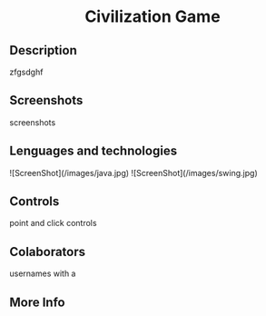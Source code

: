 <h1 align="center">Civilization Game</h1>
<h2>Description</h2>
zfgsdghf
<h2>Screenshots</h2>
screenshots
<h2>Lenguages and technologies</h2>
![ScreenShot](/images/java.jpg) ![ScreenShot](/images/swing.jpg)
<h2>Controls</h2>
point and click controls
<h2>Colaborators</h2>
usernames with a
<h2>More Info</h2>

